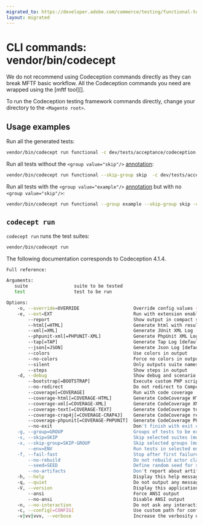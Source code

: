 ```yaml
---
migrated_to: https://developer.adobe.com/commerce/testing/functional-testing-framework/commands/codeception/
layout: migrated
---
```


# CLI commands: vendor/bin/codecept

<div class="bs-callout bs-callout-warning" markdown="1">
We do not recommend using Codeception commands directly as they can break MFTF basic workflow.
All the Codeception commands you need are wrapped using the [mftf tool][].

To run the Codeception testing framework commands directly, change your directory to the `<Magento root>`.
</div>

## Usage examples

Run all the generated tests:

```bash
vendor/bin/codecept run functional -c dev/tests/acceptance/codeception.yml
```

Run all tests without the `<group value="skip"/>` [annotation][]:

```bash
vendor/bin/codecept run functional --skip-group skip  -c dev/tests/acceptance/codeception.yml
```

Run all tests with the `<group value="example"/>` [annotation][] but with no `<group value="skip"/>`:

```bash
vendor/bin/codecept run functional --group example --skip-group skip -c dev/tests/acceptance/codeception.yml
```

## `codecept run`

`codecept run` runs the test suites:

```bash
vendor/bin/codecept run
```

<div class="bs-callout bs-callout-info">
The following documentation corresponds to Codeception 4.1.4.
</div>

```bash
Full reference:

Arguments:
   suite                 suite to be tested
   test                  test to be run

Options:
    -o, --override=OVERRIDE                    Override config values (multiple values allowed)
    -e, --ext=EXT                              Run with extension enabled (multiple values allowed)
        --report                               Show output in compact style
        --html[=HTML]                          Generate html with results [default: "report.html"]
        --xml[=XML]                            Generate JUnit XML Log [default: "report.xml"]
        --phpunit-xml[=PHPUNIT-XML]            Generate PhpUnit XML Log [default: "phpunit-report.xml"]
        --tap[=TAP]                            Generate Tap Log [default: "report.tap.log"]
        --json[=JSON]                          Generate Json Log [default: "report.json"]
        --colors                               Use colors in output
        --no-colors                            Force no colors in output (useful to override config file)
        --silent                               Only outputs suite names and final results
        --steps                                Show steps in output
    -d, --debug                                Show debug and scenario output
        --bootstrap[=BOOTSTRAP]                Execute custom PHP script before running tests. Path can be absolute or relative to current working directory [default: false]
        --no-redirect                          Do not redirect to Composer-installed version in vendor/codeception
        --coverage[=COVERAGE]                  Run with code coverage
        --coverage-html[=COVERAGE-HTML]        Generate CodeCoverage HTML report in path
        --coverage-xml[=COVERAGE-XML]          Generate CodeCoverage XML report in file
        --coverage-text[=COVERAGE-TEXT]        Generate CodeCoverage text report in file
        --coverage-crap4j[=COVERAGE-CRAP4J]    Generate CodeCoverage report in Crap4J XML format
        --coverage-phpunit[=COVERAGE-PHPUNIT]  Generate CodeCoverage PHPUnit report in path
        --no-exit                              Don't finish with exit code
    -g, --group=GROUP                          Groups of tests to be executed (multiple values allowed)
    -s, --skip=SKIP                            Skip selected suites (multiple values allowed)
    -x, --skip-group=SKIP-GROUP                Skip selected groups (multiple values allowed)
        --env=ENV                              Run tests in selected environments. (multiple values allowed)
    -f, --fail-fast                            Stop after first failure
        --no-rebuild                           Do not rebuild actor classes on start
        --seed=SEED                            Define random seed for shuffle setting
        --no-artifacts                         Don't report about artifacts
    -h, --help                                 Display this help message
    -q, --quiet                                Do not output any message
    -V, --version                              Display this application version
        --ansi                                 Force ANSI output
        --no-ansi                              Disable ANSI output
    -n, --no-interaction                       Do not ask any interactive question
    -c, --config[=CONFIG]                      Use custom path for config
    -v|vv|vvv, --verbose                       Increase the verbosity of messages: 1 for normal output, 2 for more verbose output and 3 for debug
```

<!-- Link definitions -->

[mftf tool]: mftf.md
[annotation]: ../test/annotations.md